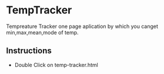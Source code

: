 # TempTracker
Tempreature Tracker one page aplication by which you canget min,max,mean,mode of temp.

## Instructions

* Double Click on temp-tracker.html

